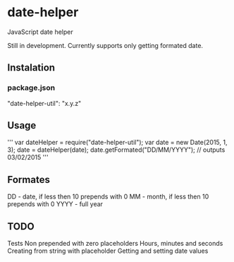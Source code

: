 # date-helper
JavaScript date helper

Still in development. Currently supports only getting formated date.

## Instalation

### package.json
"date-helper-util": "x.y.z"

## Usage
'''
var dateHelper = require("date-helper-util");
var date = new Date(2015, 1, 3);
date = dateHelper(date);
date.getFormated("DD/MM/YYYY"); // outputs 03/02/2015
'''

## Formates
DD - date, if less then 10 prepends with 0
MM - month, if less then 10 prepends with 0
YYYY - full year

## TODO
Tests
Non prepended with zero placeholders
Hours, minutes and seconds
Creating from string with placeholder
Getting and setting date values

